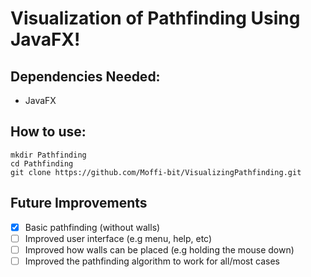 # Visualization of Pathfinding Using JavaFX!

## Dependencies Needed:
* JavaFX

## How to use:
```
mkdir Pathfinding
cd Pathfinding
git clone https://github.com/Moffi-bit/VisualizingPathfinding.git
```

## Future Improvements

* [x] Basic pathfinding (without walls)
* [ ] Improved user interface (e.g menu, help, etc)
* [ ] Improved how walls can be placed (e.g holding the mouse down)
* [ ] Improved the pathfinding algorithm to work for all/most cases
